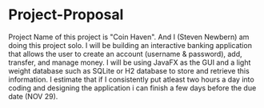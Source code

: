# Project-Proposal

Project Name of this project is "Coin Haven". And I (Steven Newbern) am doing this project solo. I will be building an interactive banking application that allows the user to create an account (username & password), add, transfer, and manage money. I will be using JavaFX as the GUI and a light weight database such as SQLite or H2 database to store and retrieve this information. I estimate that if I consistently put atleast two hours a day into coding and designing the application i can finish a few days before the due date (NOV 29).
